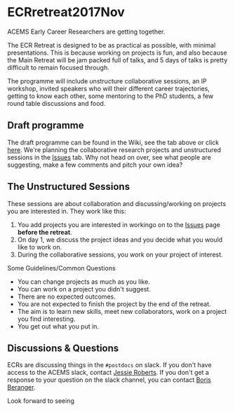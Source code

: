 # ECRretreat2017Nov

ACEMS Early Career Researchers are getting together.

The ECR Retreat is designed to be as practical as possible, with minimal presentations. This is because working on projects is fun, and also because the Main Retreat will be jam packed full of talks, and 5 days of talks is pretty difficult to remain focused through.   

The programme will include unstructure collaborative sessions, an IP workshop, invited speakers who will their different career trajectories, getting to know each other, some mentoring to the PhD students, a few round table discussions and food.    

## Draft programme

The draft programme can be found in the Wiki, see the tab above or click [here](https://github.com/ACEMS/ECRretreat2017Nov/wiki). We're planning the collaborative research projects and unstructured sessions in the [Issues](https://github.com/ACEMS/ECRretreat2017Nov/issues) tab. Why not head on over, see what people are suggesting, make a few comments and pitch your own idea?

## The Unstructured Sessions
These sessions are about collaboration and discussing/working on projects you are interested in. They work like this: 
1. You add projects you are interested in workingo on to the [Issues](https://github.com/ACEMS/ECRretreat2017Nov/issues) page **before the retreat**.
2. On day 1, we discuss the project ideas and you decide what you would like to work on.
3. During the collaborative sessions, you work on your project of interest. 

Some Guidelines/Common Questions 
* You can change projects as much as you like. 
* You can work on a project you didn't suggest.
* There are no expected outcomes.
* You are not expected to finish the project by the end of the retreat. 
* The aim is to learn new skills, meet new collaborators, work on a project you find interesting. 
* You get out what you put in. 

## Discussions & Questions

ECRs are discussing things in the `#postdocs` on slack.  If you don't have access to the ACEMS slack, contact [Jessie Roberts](https://acems.org.au/our-people/jessie-roberts). If you don't get a response to your question on the slack channel, you can contact [Boris Beranger](https://acems.org.au/our-people/boris-beranger).


Look forward to seeing 


